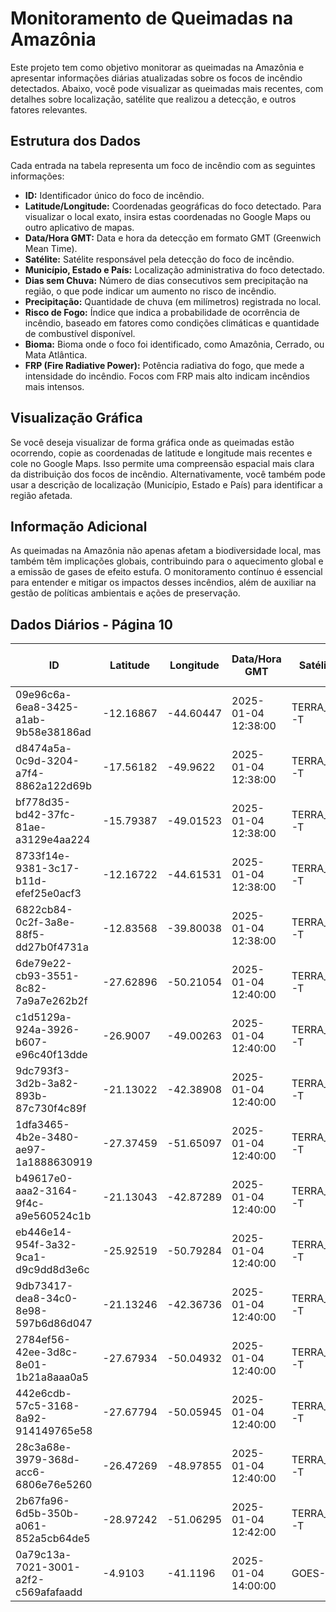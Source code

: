# Monitoramento de Queimadas na Amazônia

Este projeto tem como objetivo monitorar as queimadas na Amazônia e apresentar informações diárias atualizadas sobre os focos de incêndio detectados. Abaixo, você pode visualizar as queimadas mais recentes, com detalhes sobre localização, satélite que realizou a detecção, e outros fatores relevantes.

## Estrutura dos Dados

Cada entrada na tabela representa um foco de incêndio com as seguintes informações:

- **ID:** Identificador único do foco de incêndio.
- **Latitude/Longitude:** Coordenadas geográficas do foco detectado. Para visualizar o local exato, insira estas coordenadas no Google Maps ou outro aplicativo de mapas.
- **Data/Hora GMT:** Data e hora da detecção em formato GMT (Greenwich Mean Time).
- **Satélite:** Satélite responsável pela detecção do foco de incêndio.
- **Município, Estado e País:** Localização administrativa do foco detectado.
- **Dias sem Chuva:** Número de dias consecutivos sem precipitação na região, o que pode indicar um aumento no risco de incêndio.
- **Precipitação:** Quantidade de chuva (em milímetros) registrada no local.
- **Risco de Fogo:** Índice que indica a probabilidade de ocorrência de incêndio, baseado em fatores como condições climáticas e quantidade de combustível disponível.
- **Bioma:** Bioma onde o foco foi identificado, como Amazônia, Cerrado, ou Mata Atlântica.
- **FRP (Fire Radiative Power):** Potência radiativa do fogo, que mede a intensidade do incêndio. Focos com FRP mais alto indicam incêndios mais intensos.

## Visualização Gráfica

Se você deseja visualizar de forma gráfica onde as queimadas estão ocorrendo, copie as coordenadas de latitude e longitude mais recentes e cole no Google Maps. Isso permite uma compreensão espacial mais clara da distribuição dos focos de incêndio. Alternativamente, você também pode usar a descrição de localização (Município, Estado e País) para identificar a região afetada.

## Informação Adicional

As queimadas na Amazônia não apenas afetam a biodiversidade local, mas também têm implicações globais, contribuindo para o aquecimento global e a emissão de gases de efeito estufa. O monitoramento contínuo é essencial para entender e mitigar os impactos desses incêndios, além de auxiliar na gestão de políticas ambientais e ações de preservação.

## Dados Diários - Página 10

| ID | Latitude | Longitude | Data/Hora GMT | Satélite | Município | Estado | País | Município ID | Estado ID | País ID | Dias sem Chuva | Precipitação | Risco de Fogo | Bioma | FRP |
|----|----------|-----------|---------------|----------|-----------|--------|------|--------------|-----------|---------|----------------|--------------|----------------|-------|-----|
| 09e96c6a-6ea8-3425-a1ab-9b58e38186ad | -12.16867 | -44.60447 | 2025-01-04 12:38:00 | TERRA_M-T | BARREIRAS | BAHIA | Brasil | 2903201 | 29 | 33 | nan | nan | nan | Cerrado | 8.3 |
| d8474a5a-0c9d-3204-a7f4-8862a122d69b | -17.56182 | -49.9622 | 2025-01-04 12:38:00 | TERRA_M-T | EDÉIA | GOIÁS | Brasil | 5207402 | 52 | 33 | nan | nan | nan | Cerrado | 6.9 |
| bf778d35-bd42-37fc-81ae-a3129e4aa224 | -15.79387 | -49.01523 | 2025-01-04 12:38:00 | TERRA_M-T | PIRENÓPOLIS | GOIÁS | Brasil | 5217302 | 52 | 33 | nan | nan | nan | Cerrado | 12.6 |
| 8733f14e-9381-3c17-b11d-efef25e0acf3 | -12.16722 | -44.61531 | 2025-01-04 12:38:00 | TERRA_M-T | BARREIRAS | BAHIA | Brasil | 2903201 | 29 | 33 | nan | nan | nan | Cerrado | 47.0 |
| 6822cb84-0c2f-3a8e-88f5-dd27b0f4731a | -12.83568 | -39.80038 | 2025-01-04 12:38:00 | TERRA_M-T | ITATIM | BAHIA | Brasil | 2916856 | 29 | 33 | nan | nan | nan | Caatinga | 40.1 |
| 6de79e22-cb93-3551-8c82-7a9a7e262b2f | -27.62896 | -50.21054 | 2025-01-04 12:40:00 | TERRA_M-T | CORREIA PINTO | SANTA CATARINA | Brasil | 4204558 | 42 | 33 | nan | nan | nan | Mata Atlântica | 20.9 |
| c1d5129a-924a-3926-b607-e96c40f13dde | -26.9007 | -49.00263 | 2025-01-04 12:40:00 | TERRA_M-T | GASPAR | SANTA CATARINA | Brasil | 4205902 | 42 | 33 | nan | nan | nan | Mata Atlântica | 7.1 |
| 9dc793f3-3d2b-3a82-893b-87c730f4c89f | -21.13022 | -42.38908 | 2025-01-04 12:40:00 | TERRA_M-T | MURIAÉ | MINAS GERAIS | Brasil | 3143906 | 31 | 33 | nan | nan | nan | Mata Atlântica | 14.0 |
| 1dfa3465-4b2e-3480-ae97-1a1888630919 | -27.37459 | -51.65097 | 2025-01-04 12:40:00 | TERRA_M-T | CAPINZAL | SANTA CATARINA | Brasil | 4203907 | 42 | 33 | nan | nan | nan | Mata Atlântica | 21.8 |
| b49617e0-aaa2-3164-9f4c-a9e560524c1b | -21.13043 | -42.87289 | 2025-01-04 12:40:00 | TERRA_M-T | UBÁ | MINAS GERAIS | Brasil | 3169901 | 31 | 33 | nan | nan | nan | Mata Atlântica | 13.2 |
| eb446e14-954f-3a32-9ca1-d9c9dd8d3e6c | -25.92519 | -50.79284 | 2025-01-04 12:40:00 | TERRA_M-T | MALLET | PARANÁ | Brasil | 4113908 | 41 | 33 | nan | nan | nan | Mata Atlântica | 7.3 |
| 9db73417-dea8-34c0-8e98-597b6d86d047 | -21.13246 | -42.36736 | 2025-01-04 12:40:00 | TERRA_M-T | MURIAÉ | MINAS GERAIS | Brasil | 3143906 | 31 | 33 | nan | nan | nan | Mata Atlântica | 17.8 |
| 2784ef56-42ee-3d8c-8e01-1b21a8aaa0a5 | -27.67934 | -50.04932 | 2025-01-04 12:40:00 | TERRA_M-T | LAGES | SANTA CATARINA | Brasil | 4209300 | 42 | 33 | nan | nan | nan | Mata Atlântica | 21.3 |
| 442e6cdb-57c5-3168-8a92-914149765e58 | -27.67794 | -50.05945 | 2025-01-04 12:40:00 | TERRA_M-T | LAGES | SANTA CATARINA | Brasil | 4209300 | 42 | 33 | nan | nan | nan | Mata Atlântica | 16.7 |
| 28c3a68e-3979-368d-acc6-6806e76e5260 | -26.47269 | -48.97855 | 2025-01-04 12:40:00 | TERRA_M-T | GUARAMIRIM | SANTA CATARINA | Brasil | 4206504 | 42 | 33 | nan | nan | nan | Mata Atlântica | 8.7 |
| 2b67fa96-6d5b-350b-a061-852a5cb64de5 | -28.97242 | -51.06295 | 2025-01-04 12:42:00 | TERRA_M-T | SÃO MARCOS | RIO GRANDE DO SUL | Brasil | 4319000 | 43 | 33 | nan | nan | nan | Mata Atlântica | 6.0 |
| 0a79c13a-7021-3001-a2f2-c569afafaadd | -4.9103 | -41.1196 | 2025-01-04 14:00:00 | GOES-16 | PORANGA | CEARÁ | Brasil | 2311009 | 23 | 33 | nan | nan | nan | Caatinga | 80.8 |


